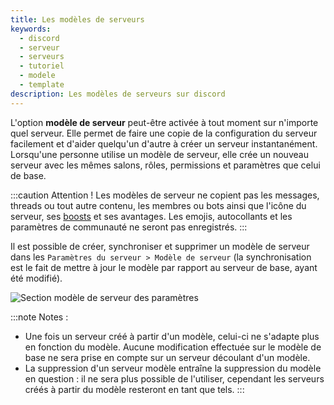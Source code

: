 ```yaml
---
title: Les modèles de serveurs
keywords:
  - discord
  - serveur
  - serveurs
  - tutoriel
  - modele
  - template
description: Les modèles de serveurs sur discord
---
```



L'option **modèle de serveur** peut-être activée à tout moment sur n'importe quel serveur. Elle permet de faire une copie de la configuration du serveur facilement et d'aider quelqu'un d'autre à créer un serveur instantanément. Lorsqu'une personne utilise un modèle de serveur, elle crée un nouveau serveur avec les mêmes salons, rôles, permissions et paramètres que celui de base.


:::caution Attention !
Les modèles de serveur ne copient pas les messages, threads ou tout autre contenu, les membres ou bots ainsi que l'icône du serveur, ses [boosts](https://discord.fr/wiki/nitro-jeux/boost-serveur/boost/) et ses avantages. Les emojis, autocollants et les paramètres de communauté ne seront pas enregistrés.
:::

Il est possible de créer, synchroniser et supprimer un modèle de serveur dans les `Paramètres du serveur > Modèle de serveur` (la synchronisation est le fait de mettre à jour le modèle par rapport au serveur de base, ayant été modifié). 

![Section modèle de serveur des paramètres](https://i.discord.fr/Dch6.png)

:::note Notes :
- Une fois un serveur créé à partir d'un modèle, celui-ci ne s'adapte plus en fonction du modèle. Aucune modification effectuée sur le modèle de base ne sera prise en compte sur un serveur découlant d'un modèle.
- La suppression d'un serveur modèle entraîne la suppression du modèle en question : il ne sera plus possible de l'utiliser, cependant les serveurs créés à partir du modèle resteront en tant que tels.
:::
